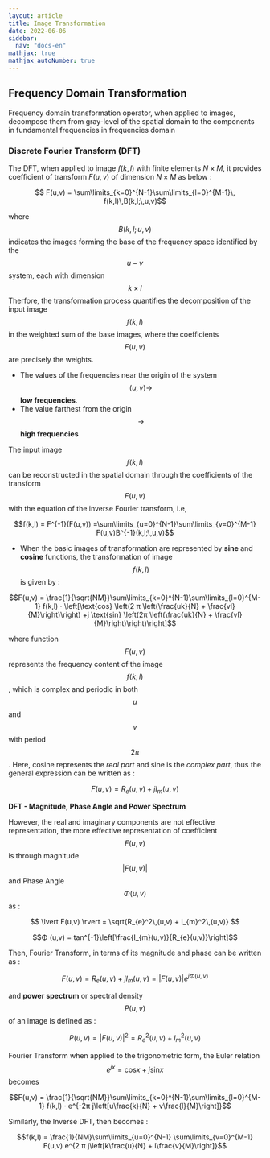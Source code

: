 ```yaml
---
layout: article
title: Image Transformation
date: 2022-06-06
sidebar:
  nav: "docs-en"
mathjax: true
mathjax_autoNumber: true
---
```




## Frequency Domain Transformation

Frequency domain transformation operator, when applied to images, decompose them from gray-level of the spatial 
domain to the components in fundamental frequencies in frequencies domain

### Discrete Fourier Transform (DFT)

The DFT, when applied to image $f(k,l)$ with finite elements $N × M$, it provides coefficient of transform $F(u,v)$ of dimension $N × M$ as below :

$$ F(u,v) = \sum\limits_{k=0}^{N-1}\sum\limits_{l=0}^{M-1}\, f(k,l)\,B(k,l;\,u,v)$$

where $$B(k,l;u,v)$$ indicates the images forming the base of the frequency space identified by the $$u-v$$ system, each with dimension $$k × l$$ Therfore, the transformation process quantifies the decomposition  of the input image $$f(k,l)$$ in the weighted sum of the base images, where the coefficients $$F(u,v)$$ are precisely the weights.

- The values of the frequencies near the origin of the system $$(u,v) →  $$ __low frequencies__.
- The value farthest from the origin $$\to$$  __high frequencies__

The input image $$f(k,l)$$ can be reconstructed in the spatial domain through the coefficients of the transform $$F(u,v)$$ with the equation of the inverse Fourier transform, i.e,

$$f(k,l) = F^{-1}(F(u,v)) =\sum\limits_{u=0}^{N-1}\sum\limits_{v=0}^{M-1} F(u,v)B^{-1}(k,l;\,u,v)$$

- When the basic images of transformation are represented by __sine__ and __cosine__ functions, the transformation of image $$f(k,l)$$ is given by  :

$$F(u,v) = \frac{1}{\sqrt{NM}}\sum\limits_{k=0}^{N-1}\sum\limits_{l=0}^{M-1} f(k,l) ⋅ \left[\text{cos} \left(2 π \left(\frac{uk}{N} + \frac{vl}{M}\right)\right) +j \text{sin} \left(2π \left(\frac{uk}{N} + \frac{vl}{M}\right)\right)\right]$$

where function $$F(u,v)$$ represents the frequency content of the image $$f(k,l)$$, which is complex and periodic in both $$u$$ and $$v$$ with period $$2\pi$$. Here, cosine represents the _real part_ and sine is the _complex part_, thus the general expression can be written as :

$$F(u,v) = R_{e}(u,v) + jI_{m}(u,v)$$

__DFT - Magnitude, Phase Angle and Power Spectrum__ 

However, the real and imaginary components are not effective representation, the more effective representation of coefficient $$F(u,v)$$ is through magnitude $$\lvert F(u,v) \rvert$$ and Phase Angle $$Φ (u,v)$$ as :

$$ \lvert F(u,v) \rvert = \sqrt{R_{e}^2\,(u,v) + I_{m}^2\,(u,v)} $$

$$Φ (u,v) = tan^{-1}\left[\frac{I_{m}(u,v)}{R_{e}(u,v)}\right]$$

Then, Fourier Transform, in terms of its magnitude and phase can be written as :

$$F(u,v) = R_{e}(u,v) + jI_{m}(u,v) = \lvert F(u,v) \rvert e^{j Φ (u,v)}$$

and __power spectrum__ or spectral density $$P(u,v)$$ of an image is defined as :

$$P(u,v) = \lvert F(u,v) \rvert^2 = R_{e}^2(u,v) + I_{m}^2(u,v)$$

Fourier Transform when applied to the trigonometric form, the Euler relation $$e^{jx} = \text{cos} x + j \text{sin} x$$ becomes

$$F(u,v) = \frac{1}{\sqrt{NM}}\sum\limits_{k=0}^{N-1}\sum\limits_{l=0}^{M-1} f(k,l) ⋅ e^{-2π j\left[u\frac{k}{N} + v\frac{l}{M}\right]}$$

Similarly, the Inverse DFT, then becomes :

$$f(k,l) = \frac{1}{NM}\sum\limits_{u=0}^{N-1} \sum\limits_{v=0}^{M-1} F(u,v) e^{2 π j\left[k\frac{u}{N} + l\frac{v}{M}\right]}$$